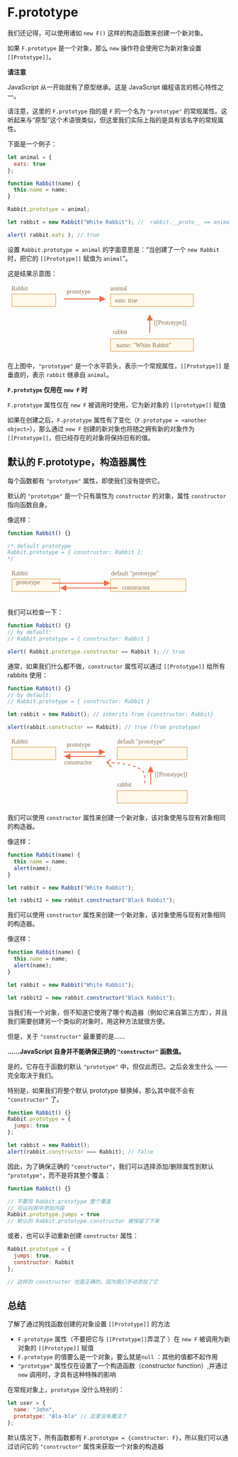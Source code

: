 # F.prototype

我们还记得，可以使用诸如 `new F()` 这样的构造函数来创建一个新对象。

如果 `F.prototype` 是一个对象，那么 `new` 操作符会使用它为新对象设置 `[[Prototype]]`。

**请注意**

JavaScript 从一开始就有了原型继承。这是 JavaScript 编程语言的核心特性之一。

请注意，这里的 `F.prototype` 指的是 `F` 的一个名为 `"prototype"` 的常规属性。这听起来与“原型”这个术语很类似，但这里我们实际上指的是具有该名字的常规属性。

下面是一个例子：

```javascript
let animal = {
  eats: true
};

function Rabbit(name) {
  this.name = name;
}

Rabbit.prototype = animal;

let rabbit = new Rabbit("White Rabbit"); //  rabbit.__proto__ == animal

alert( rabbit.eats ); // true
```

设置 `Rabbit.prototype = animal` 的字面意思是：“当创建了一个 `new Rabbit` 时，把它的 `[[Prototype]]` 赋值为 `animal`”。

这是结果示意图：

<svg xmlns="http://www.w3.org/2000/svg" width="453" height="160" viewBox="0 0 453 160"><defs><style>@import url(https://fonts.googleapis.com/css?family=Open+Sans:bold,italic,bolditalic%7CPT+Mono);@font-face{font-family:'PT Mono';font-weight:700;font-style:normal;src:local('PT MonoBold'),url(/font/PTMonoBold.woff2) format('woff2'),url(/font/PTMonoBold.woff) format('woff'),url(/font/PTMonoBold.ttf) format('truetype')}</style></defs><g id="inheritance" fill="none" fill-rule="evenodd" stroke="none" stroke-width="1"><g id="proto-constructor-animal-rabbit.svg"><path id="Rectangle-1" fill="#FFF9EB" stroke="#E8C48E" stroke-width="2" d="M233 23h187v28H233z"/><text id="eats:-true" fill="#8A704D" font-family="PTMono-Regular, PT Mono" font-size="14" font-weight="normal"><tspan x="243" y="42">eats: true</tspan></text><path id="Rectangle-1-Copy" fill="#FFF9EB" stroke="#E8C48E" stroke-width="2" d="M233 124h187v28H233z"/><text id="name:-&quot;White-Rabbit&quot;" fill="#8A704D" font-family="PTMono-Regular, PT Mono" font-size="14" font-weight="normal"><tspan x="246" y="143">name: "White Rabbit"</tspan></text><text id="animal" fill="#8A704D" font-family="PTMono-Regular, PT Mono" font-size="14" font-weight="normal"><tspan x="232" y="15">animal</tspan></text><path id="Rectangle-1-Copy-2" fill="#FFF9EB" stroke="#E8C48E" stroke-width="2" d="M10 23h99v28H10z"/><text id="Rabbit" fill="#8A704D" font-family="PTMono-Regular, PT Mono" font-size="14" font-weight="normal"><tspan x="9" y="15">Rabbit</tspan></text><text id="rabbit" fill="#8A704D" font-family="PTMono-Regular, PT Mono" font-size="14" font-weight="normal"><tspan x="238" y="113">rabbit</tspan></text><path id="Line" fill="#EE6B47" fill-rule="nonzero" d="M321.5 68.5l7 14h-6v28h-2v-28h-6l7-14z"/><path id="Line-Copy" fill="#EE6B47" fill-rule="nonzero" d="M208 27l14 7-14 7v-6h-81v-2h81v-6z"/><text id="[[Prototype]]" fill="#8A704D" font-family="PTMono-Regular, PT Mono" font-size="14" font-weight="normal"><tspan x="331" y="92">[[Prototype]]</tspan></text><text id="prototype" fill="#8A704D" font-family="PTMono-Regular, PT Mono" font-size="14" font-weight="normal"><tspan x="134" y="22">prototype</tspan></text></g></g></svg>

在上图中，`"prototype"` 是一个水平箭头，表示一个常规属性，`[[Prototype]]` 是垂直的，表示 `rabbit` 继承自 `animal`。

**`F.prototype` 仅用在 `new F` 时**

`F.prototype` 属性仅在 `new F` 被调用时使用，它为新对象的 `[[prototype]]` 赋值

如果在创建之后，`F.prototype` 属性有了变化（`F.prototype = <another object>`），那么通过 `new F` 创建的新对象也将随之拥有新的对象作为 `[[Prototype]]`，但已经存在的对象将保持旧有的值。

## 默认的 F.prototype，构造器属性

每个函数都有 `"prototype"` 属性，即使我们没有提供它。

默认的 `"prototype"` 是一个只有属性为 `constructor` 的对象，属性 `constructor` 指向函数自身。

像这样：

```javascript
function Rabbit() {}

/* default prototype
Rabbit.prototype = { constructor: Rabbit };
*/
```

<svg xmlns="http://www.w3.org/2000/svg" width="449" height="73" viewBox="0 0 449 73"><defs><style>@import url(https://fonts.googleapis.com/css?family=Open+Sans:bold,italic,bolditalic%7CPT+Mono);@font-face{font-family:'PT Mono';font-weight:700;font-style:normal;src:local('PT MonoBold'),url(/font/PTMonoBold.woff2) format('woff2'),url(/font/PTMonoBold.woff) format('woff'),url(/font/PTMonoBold.ttf) format('truetype')}</style></defs><g id="inheritance" fill="none" fill-rule="evenodd" stroke="none" stroke-width="1"><g id="function-prototype-constructor.svg"><path id="Rectangle-1" fill="#FFF9EB" stroke="#E8C48E" stroke-width="2" d="M233 23h170v28H233z"/><path id="Rectangle-1-Copy-2" fill="#FFF9EB" stroke="#E8C48E" stroke-width="2" d="M10 23h108v28H10z"/><text id="Rabbit" fill="#8A704D" font-family="PTMono-Regular, PT Mono" font-size="14" font-weight="normal"><tspan x="9" y="15">Rabbit</tspan></text><path id="Line-Copy" fill="#EE6B47" fill-rule="nonzero" d="M218 25.5l14 7-14 7v-6H101v-2h117v-6z"/><path id="Line-Copy-2" fill="#EE6B47" fill-rule="nonzero" d="M133 36.5v6h116v2H133v6l-14-7 14-7z"/><text id="prototype" fill="#8A704D" font-family="PTMono-Regular, PT Mono" font-size="14" font-weight="normal"><tspan x="20" y="35">prototype</tspan></text><text id="constructor" fill="#8A704D" font-family="PTMono-Regular, PT Mono" font-size="14" font-weight="normal"><tspan x="259" y="47">constructor</tspan></text><text id="default-&quot;prototype&quot;" fill="#8A704D" font-family="PTMono-Regular, PT Mono" font-size="14" font-weight="normal"><tspan x="234.2" y="15">default "prototype"</tspan></text></g></g></svg>

我们可以检查一下：

```javascript
function Rabbit() {}
// by default:
// Rabbit.prototype = { constructor: Rabbit }

alert( Rabbit.prototype.constructor == Rabbit ); // true
```

通常，如果我们什么都不做，`constructor` 属性可以通过 `[[Prototype]]` 给所有 rabbits 使用：

```javascript
function Rabbit() {}
// by default:
// Rabbit.prototype = { constructor: Rabbit }

let rabbit = new Rabbit(); // inherits from {constructor: Rabbit}

alert(rabbit.constructor == Rabbit); // true (from prototype)
```

<svg xmlns="http://www.w3.org/2000/svg" width="460" height="157" viewBox="0 0 460 157"><defs><style>@import url(https://fonts.googleapis.com/css?family=Open+Sans:bold,italic,bolditalic%7CPT+Mono);@font-face{font-family:'PT Mono';font-weight:700;font-style:normal;src:local('PT MonoBold'),url(/font/PTMonoBold.woff2) format('woff2'),url(/font/PTMonoBold.woff) format('woff'),url(/font/PTMonoBold.ttf) format('truetype')}</style></defs><g id="inheritance" fill="none" fill-rule="evenodd" stroke="none" stroke-width="1"><g id="rabbit-prototype-constructor.svg"><g id="Line-Copy-5-+-Line-Copy-4-+-Line-Copy-3" stroke="#EC6B4E" stroke-linecap="square" stroke-width="2" transform="matrix(1 0 0 -1 224 108)"><path id="Line-Copy-5" stroke-dasharray="1,2,1,8" d="M86.372 4.412v14.926c0 30.925-85.263 30.925-85.263 30.925"/><path id="Line-Copy-4" d="M1.663 49.76l8.872-9.047"/><path id="Line-Copy-3" d="M.554 50.766l7.763 6.031"/></g><path id="Rectangle-1" fill="#FFF9EB" stroke="#E8C48E" stroke-width="2" d="M248 23v28h158V23H248z"/><text id="default-&quot;prototype&quot;" fill="#8A704D" font-family="PTMono-Regular, PT Mono" font-size="14" font-weight="normal"><tspan x="248.2" y="15">default "prototype"</tspan></text><path id="Rectangle-1-Copy" fill="#FFF9EB" stroke="#E8C48E" stroke-width="2" d="M248 121h158v28H248z"/><path id="Rectangle-1-Copy-2" fill="#FFF9EB" stroke="#E8C48E" stroke-width="2" d="M10 23h99v28H10z"/><text id="Rabbit" fill="#8A704D" font-family="PTMono-Regular, PT Mono" font-size="14" font-weight="normal"><tspan x="9" y="15">Rabbit</tspan></text><text id="rabbit" fill="#8A704D" font-family="PTMono-Regular, PT Mono" font-size="14" font-weight="normal"><tspan x="248" y="112">rabbit</tspan></text><path id="Line" fill="#EE6B47" fill-rule="nonzero" d="M323.5 65.5l7 14h-6v28h-2v-28h-6l7-14z"/><path id="Line-Copy" fill="#EE6B47" fill-rule="nonzero" d="M207 27l14 7-14 7v-6h-80v-2h80v-6z"/><path id="Line-Copy-2" fill="#EE6B47" fill-rule="nonzero" d="M142 37v6h80v2h-80v6l-14-7 14-7z"/><text id="[[Prototype]]" fill="#8A704D" font-family="PTMono-Regular, PT Mono" font-size="14" font-weight="normal"><tspan x="333" y="89">[[Prototype]]</tspan></text><text id="prototype" fill="#8A704D" font-family="PTMono-Regular, PT Mono" font-size="14" font-weight="normal"><tspan x="134" y="22">prototype</tspan></text><text id="constructor" fill="#8A704D" font-family="PTMono-Regular, PT Mono" font-size="14" font-weight="normal"><tspan x="128" y="62">constructor</tspan></text></g></g></svg>

我们可以使用 `constructor` 属性来创建一个新对象，该对象使用与现有对象相同的构造器。

像这样：

```javascript
function Rabbit(name) {
  this.name = name;
  alert(name);
}

let rabbit = new Rabbit("White Rabbit");

let rabbit2 = new rabbit.constructor("Black Rabbit");
```

我们可以使用 `constructor` 属性来创建一个新对象，该对象使用与现有对象相同的构造器。

像这样：

```javascript
function Rabbit(name) {
  this.name = name;
  alert(name);
}

let rabbit = new Rabbit("White Rabbit");

let rabbit2 = new rabbit.constructor("Black Rabbit");
```

当我们有一个对象，但不知道它使用了哪个构造器（例如它来自第三方库），并且我们需要创建另一个类似的对象时，用这种方法就很方便。

但是，关于 `"constructor"` 最重要的是……

**……JavaScript 自身并不能确保正确的 `"constructor"` 函数值。**

是的，它存在于函数的默认 `"prototype"` 中，但仅此而已。之后会发生什么 —— 完全取决于我们。

特别是，如果我们将整个默认 prototype 替换掉，那么其中就不会有 `"constructor"` 了。

```javascript
function Rabbit() {}
Rabbit.prototype = {
  jumps: true
};

let rabbit = new Rabbit();
alert(rabbit.constructor === Rabbit); // false
```

因此，为了确保正确的 `"constructor"`，我们可以选择添加/删除属性到默认 `"prototype"`，而不是将其整个覆盖：

```javascript
function Rabbit() {}

// 不要将 Rabbit.prototype 整个覆盖
// 可以向其中添加内容
Rabbit.prototype.jumps = true
// 默认的 Rabbit.prototype.constructor 被保留了下来
```

或者，也可以手动重新创建 `constructor` 属性：

```javascript
Rabbit.prototype = {
  jumps: true,
  constructor: Rabbit
};

// 这样的 constructor 也是正确的，因为我们手动添加了它
```

## 总结

了解了通过狗找函数创建的对象设置 `[[Prototype]]` 的方法

- `F.prototype` 属性（不要把它与 `[[Prototype]]`弄混了 ）在 `new F` 被调用为新对象的 `[[Prototype]]` 赋值
- `F.prototype` 的值要么是一个对象，要么就是`null` ：其他的值都不起作用
- `"prototype"` 属性仅在设置了一个构造函数（constructor function）,并通过 `new` 调用时，才具有这种特殊的影响

在常规对象上，`prototype` 没什么特别的：

```javascript
let user = {
  name: "John",
  prototype: "Bla-bla" // 这里没有魔法了
};
```

默认情况下，所有函数都有 `F.prototype = {constructor: F}`，所以我们可以通过访问它的 `"constructor"` 属性来获取一个对象的构造器





























